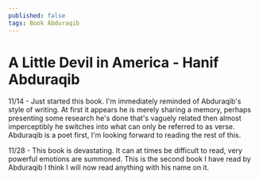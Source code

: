 ```yaml
---
published: false
tags: Book Abduraqib
---
```


# A Little Devil in America - Hanif Abduraqib

11/14 - Just started this book. I'm immediately reminded of Abduraqib's style of writing. At first it
appears he is merely sharing a memory, perhaps presenting some research he's done that's vaguely
related then almost imperceptibly he switches into what can only be referred to as verse. Abduraqib
is a poet first, I'm looking forward to reading the rest of this.

11/28 - This book is devastating. It can at times be difficult to read, very powerful emotions are
summoned. This is the second book I have read by Abduraqib I think I will now read anything with his
name on it.



